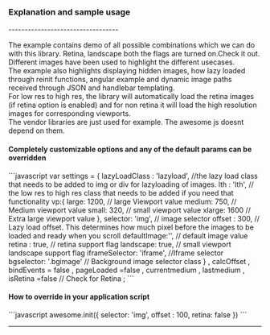 <h3>Explanation and sample usage</h3>
----------------------------------
<p>The example contains demo of all possible combinations which we can do with this library. Retina, landscape both the flags are turned on.Check it out. Different images have been used to highlight the different usecases. <br/>
The example also highlights displaying hidden images, how lazy loaded through reinit functions, angular example and dynamic image paths received through JSON and handlebar templating.<br/>
For low res to high res, the library will automatically load the retina images (if retina option is enabled) and for non retina it will load the high resolution images for corresponding viewports.<br/> 
The vendor libraries are just used for example. The awesome js doesnt depend on them.
</p>

<h4>Completely customizable options and any of the default params can be overridden </h4>
```javascript
var settings = {
			lazyLoadClass : 'lazyload', //the lazy load class that needs to be added to img or div for lazyloading of images. 
			lth : 'lth', // the low res to high res class that needs to be added if you need that functionality
			vp:{
				large: 1200, // large Viewport value
				medium: 750, // Medium viewport value
				small: 320,  // small viewport value
				xlarge: 1600 // Extra large viewport value
			},
			selector: 'img',  // image selector
			offset : 300,     // Lazy load offset. This determines how much pixel before the images to be loaded and ready when you scroll
			defaultImage:'', // default image value
			retina : true, // retina support flag
			landscape: true, // small viewport landscape support flag
			iframeSelector: 'iframe', //Iframe selector
			bgselector: '.bgimage' // Background image selector class
		}
		, calcOffset
		, bindEvents = false
		, pageLoaded =false
		, currentmedium
		, lastmedium 
		, isRetina =false // Check for Retina
		;
```
<h4>How to override in your application script</h4>
```javascript
awesome.init({
		selector: 'img',
		offset : 100,
		retina: false
	})
```


------------------------------------------------------------------
